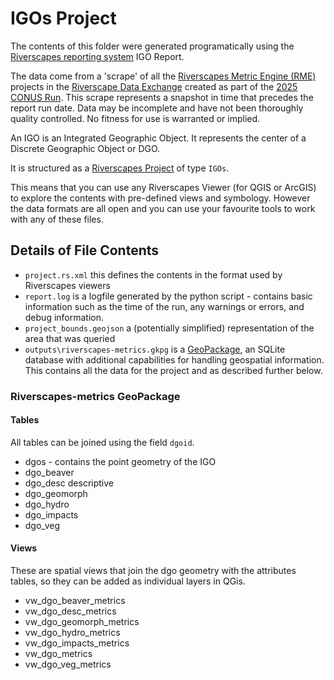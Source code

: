 
# IGOs Project

The contents of this folder were generated programatically using the [Riverscapes reporting system](https://reports.riverscapes.net) IGO Report.

The data come from a 'scrape' of all the [Riverscapes Metric Engine (RME)](https://tools.riverscapes.net/rme/) projects in the [Riverscape Data Exchange](https://data.riverscapes.net/) created as part of the [2025 CONUS Run](https://docs.riverscapes.net/initiatives/CONUS-runs/). This scrape represents a snapshot in time that precedes the report run date. Data may be incomplete and have not been thoroughly quality controlled. No fitness for use is warranted or implied.

An IGO is an Integrated Geographic Object. It represents the center of a Discrete Geographic Object or DGO.

It is structured as a [Riverscapes Project](https://docs.riverscapes.net/products/data-exchange/advanced/data-exchange-api#projects) of type `IGOs`.

This means that you can use any Riverscapes Viewer (for QGIS or ArcGIS) to explore the contents with pre-defined views and symbology. However the data formats are all open and you can use your favourite tools to work with any of these files.

## Details of File Contents

* `project.rs.xml` this defines the contents in the format used by Riverscapes viewers
* `report.log` is a logfile generated by the python script - contains basic information such as the time of the run, any warnings or errors, and debug information.
* `project_bounds.geojson` a (potentially simplified) representation of the area that was queried
* `outputs\riverscapes-metrics.gkpg` is a [GeoPackage](https://www.geopackage.org/), an SQLite database with additional capabilities for handling geospatial information. This contains all the data for the project and as described further below.

### Riverscapes-metrics GeoPackage

#### Tables

All tables can be joined using the field `dgoid`.

* dgos - contains the point geometry of the IGO
* dgo_beaver
* dgo_desc descriptive
* dgo_geomorph
* dgo_hydro
* dgo_impacts
* dgo_veg

#### Views

These are spatial views that join the dgo geometry with the attributes tables, so they can be added as individual layers in QGis.

* vw_dgo_beaver_metrics
* vw_dgo_desc_metrics
* vw_dgo_geomorph_metrics
* vw_dgo_hydro_metrics
* vw_dgo_impacts_metrics
* vw_dgo_metrics
* vw_dgo_veg_metrics
